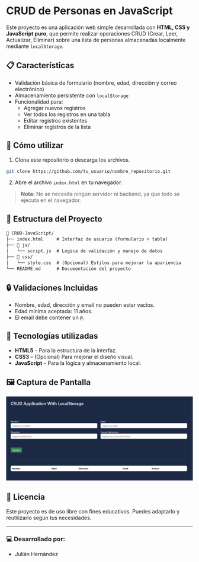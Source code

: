 # CRUD de Personas en JavaScript

Este proyecto es una aplicación web simple desarrollada con **HTML, CSS y JavaScript puro**, que permite realizar operaciones CRUD (Crear, Leer, Actualizar, Eliminar) sobre una lista de personas almacenadas localmente mediante `localStorage`.

## 📋 Características

- Validación básica de formulario (nombre, edad, dirección y correo electrónico)
- Almacenamiento persistente con `localStorage`
- Funcionalidad para:
  - Agregar nuevos registros
  - Ver todos los registros en una tabla
  - Editar registros existentes
  - Eliminar registros de la lista

## 🚀 Cómo utilizar

1. Clona este repositorio o descarga los archivos.

```bash
git clone https://github.com/tu_usuario/nombre_repositorio.git
```

2. Abre el archivo `index.html` en tu navegador.

> **Nota:** No se necesita ningún servidor ni backend, ya que todo se ejecuta en el navegador.

## 📂 Estructura del Proyecto

```
📁 CRUD-JavaScript/
├── index.html     # Interfaz de usuario (formulario + tabla)
├── 📁 js/
│   └── script.js  # Lógica de validación y manejo de datos
├── 📁 css/
│   └── style.css  # (Opcional) Estilos para mejorar la apariencia
└── README.md      # Documentación del proyecto
```

## 🔒 Validaciones Incluidas

- Nombre, edad, dirección y email no pueden estar vacíos.
- Edad mínima aceptada: 11 años.
- El email debe contener un `@`.

## 🧠 Tecnologías utilizadas

- **HTML5** – Para la estructura de la interfaz.
- **CSS3** – (Opcional) Para mejorar el diseño visual.
- **JavaScript** – Para la lógica y almacenamiento local.

## 🖼️ Captura de Pantalla

<img src="assets/screenshot.png" alt="Vista del CRUD" width="600"/>


## 📄 Licencia

Este proyecto es de uso libre con fines educativos. Puedes adaptarlo y reutilizarlo según tus necesidades.

---

### 💻 Desarrollado por:
- Julián Hernández 
